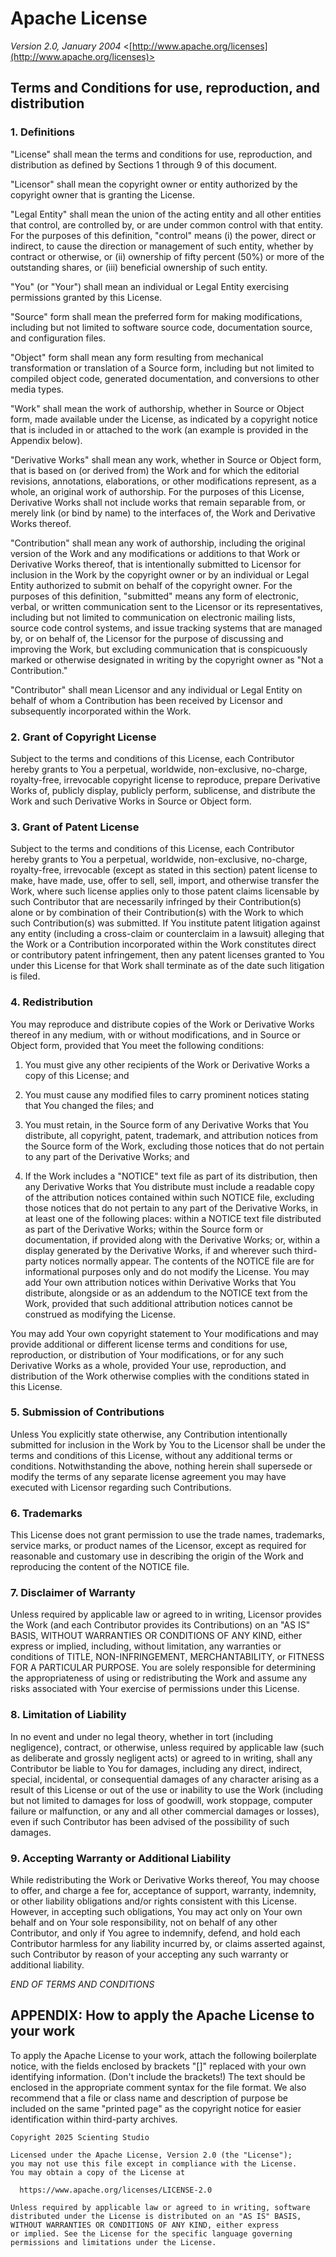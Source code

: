 # Apache License

*Version 2.0, January 2004*
<[http://www.apache.org/licenses](http://www.apache.org/licenses)>

## Terms and Conditions for use, reproduction, and distribution

### 1. Definitions

"License" shall mean the terms and conditions for use, reproduction, and
distribution as defined by Sections 1 through 9 of this document.

"Licensor" shall mean the copyright owner or entity authorized by the
copyright owner that is granting the License.

"Legal Entity" shall mean the union of the acting entity and all other
entities that control, are controlled by, or are under common control with
that entity. For the purposes of this definition, "control" means (i) the
power, direct or indirect, to cause the direction or management of such
entity, whether by contract or otherwise, or (ii) ownership of
fifty percent (50%) or more of the outstanding shares, or (iii) beneficial
ownership of such entity.

"You" (or "Your") shall mean an individual or Legal Entity exercising
permissions granted by this License.

"Source" form shall mean the preferred form for making modifications,
including but not limited to software source code, documentation source,
and configuration files.

"Object" form shall mean any form resulting from mechanical transformation
or translation of a Source form, including but not limited to compiled
object code, generated documentation, and conversions to
other media types.

"Work" shall mean the work of authorship, whether in Source or Object
form, made available under the License, as indicated by a copyright notice
that is included in or attached to the work (an example is provided in the
Appendix below).

"Derivative Works" shall mean any work, whether in Source or Object form,
that is based on (or derived from) the Work and for which the editorial
revisions, annotations, elaborations, or other modifications represent,
as a whole, an original work of authorship. For the purposes of this
License, Derivative Works shall not include works that remain separable
from, or merely link (or bind by name) to the interfaces of, the Work and
Derivative Works thereof.

"Contribution" shall mean any work of authorship, including the original
version of the Work and any modifications or additions to that Work or
Derivative Works thereof, that is intentionally submitted to Licensor for
inclusion in the Work by the copyright owner or by an individual or
Legal Entity authorized to submit on behalf of the copyright owner.
For the purposes of this definition, "submitted" means any form of
electronic, verbal, or written communication sent to the Licensor or its
representatives, including but not limited to communication on electronic
mailing lists, source code control systems, and issue tracking systems
that are managed by, or on behalf of, the Licensor for the purpose of
discussing and improving the Work, but excluding communication that is
conspicuously marked or otherwise designated in writing by the copyright
owner as "Not a Contribution."

"Contributor" shall mean Licensor and any individual or Legal Entity on
behalf of whom a Contribution has been received by Licensor and
subsequently incorporated within the Work.

### 2. Grant of Copyright License

Subject to the terms and conditions of this License, each Contributor
hereby grants to You a perpetual, worldwide, non-exclusive, no-charge,
royalty-free, irrevocable copyright license to reproduce, prepare
Derivative Works of, publicly display, publicly perform, sublicense,
and distribute the Work and such Derivative Works in
Source or Object form.

### 3. Grant of Patent License

Subject to the terms and conditions of this License, each Contributor
hereby grants to You a perpetual, worldwide, non-exclusive, no-charge,
royalty-free, irrevocable (except as stated in this section) patent
license to make, have made, use, offer to sell, sell, import, and
otherwise transfer the Work, where such license applies only to those
patent claims licensable by such Contributor that are necessarily
infringed by their Contribution(s) alone or by combination of their
Contribution(s) with the Work to which such Contribution(s) was submitted.
If You institute patent litigation against any entity (including a
cross-claim or counterclaim in a lawsuit) alleging that the Work or a
Contribution incorporated within the Work constitutes direct or
contributory patent infringement, then any patent licenses granted to
You under this License for that Work shall terminate as of the date such
litigation is filed.

### 4. Redistribution

You may reproduce and distribute copies of the Work or Derivative Works
thereof in any medium, with or without modifications, and in Source or
Object form, provided that You meet the following conditions:

1.  You must give any other recipients of the Work or Derivative Works a
copy of this License; and

2.  You must cause any modified files to carry prominent notices stating
that You changed the files; and

3.  You must retain, in the Source form of any Derivative Works that You
distribute, all copyright, patent, trademark, and attribution notices from
the Source form of the Work, excluding those notices that do not pertain
to any part of the Derivative Works; and

4.  If the Work includes a "NOTICE" text file as part of its distribution,
then any Derivative Works that You distribute must include a readable copy
of the attribution notices contained within such NOTICE file, excluding
those notices that do not pertain to any part of the Derivative Works,
in at least one of the following places: within a NOTICE text file
distributed as part of the Derivative Works; within the Source form or
documentation, if provided along with the Derivative Works; or, within a
display generated by the Derivative Works, if and wherever such
third-party notices normally appear. The contents of the NOTICE file are
for informational purposes only and do not modify the License.
You may add Your own attribution notices within Derivative Works that You
distribute, alongside or as an addendum to the NOTICE text from the Work,
provided that such additional attribution notices cannot be construed
as modifying the License.

You may add Your own copyright statement to Your modifications and may
provide additional or different license terms and conditions for use,
reproduction, or distribution of Your modifications, or for any such
Derivative Works as a whole, provided Your use, reproduction, and
distribution of the Work otherwise complies with the conditions
stated in this License.

### 5. Submission of Contributions

Unless You explicitly state otherwise, any Contribution intentionally
submitted for inclusion in the Work by You to the Licensor shall be under
the terms and conditions of this License, without any additional
terms or conditions. Notwithstanding the above, nothing herein shall
supersede or modify the terms of any separate license agreement you may
have executed with Licensor regarding such Contributions.

### 6. Trademarks

This License does not grant permission to use the trade names, trademarks,
service marks, or product names of the Licensor, except as required for
reasonable and customary use in describing the origin of the Work and
reproducing the content of the NOTICE file.

### 7. Disclaimer of Warranty

Unless required by applicable law or agreed to in writing, Licensor
provides the Work (and each Contributor provides its Contributions)
on an "AS IS" BASIS, WITHOUT WARRANTIES OR CONDITIONS OF ANY KIND,
either express or implied, including, without limitation, any warranties
or conditions of TITLE, NON-INFRINGEMENT, MERCHANTABILITY, or FITNESS
FOR A PARTICULAR PURPOSE. You are solely responsible for determining the
appropriateness of using or redistributing the Work and assume any risks
associated with Your exercise of permissions under this License.

### 8. Limitation of Liability

In no event and under no legal theory, whether in tort
(including negligence), contract, or otherwise, unless required by
applicable law (such as deliberate and grossly negligent acts) or agreed
to in writing, shall any Contributor be liable to You for damages,
including any direct, indirect, special, incidental, or consequential
damages of any character arising as a result of this License or out of
the use or inability to use the Work (including but not limited to damages
for loss of goodwill, work stoppage, computer failure or malfunction,
or any and all other commercial damages or losses), even if such
Contributor has been advised of the possibility of such damages.

### 9. Accepting Warranty or Additional Liability

While redistributing the Work or Derivative Works thereof, You may choose
to offer, and charge a fee for, acceptance of support, warranty,
indemnity, or other liability obligations and/or rights consistent with
this License. However, in accepting such obligations, You may act only
on Your own behalf and on Your sole responsibility, not on behalf of any
other Contributor, and only if You agree to indemnify, defend, and hold
each Contributor harmless for any liability incurred by, or claims
asserted against, such Contributor by reason of your accepting any such
warranty or additional liability.

*END OF TERMS AND CONDITIONS*

## APPENDIX: How to apply the Apache License to your work

To apply the Apache License to your work, attach the following boilerplate
notice, with the fields enclosed by brackets "[]" replaced with your own
identifying information. (Don't include the brackets!) The text should be
enclosed in the appropriate comment syntax for the file format. We also
recommend that a file or class name and description of purpose be included
on the same "printed page" as the copyright notice for easier
identification within third-party archives.

    Copyright 2025 Scienting Studio

    Licensed under the Apache License, Version 2.0 (the "License");
    you may not use this file except in compliance with the License.
    You may obtain a copy of the License at

      https://www.apache.org/licenses/LICENSE-2.0

    Unless required by applicable law or agreed to in writing, software
    distributed under the License is distributed on an "AS IS" BASIS,
    WITHOUT WARRANTIES OR CONDITIONS OF ANY KIND, either express
    or implied. See the License for the specific language governing
    permissions and limitations under the License.
